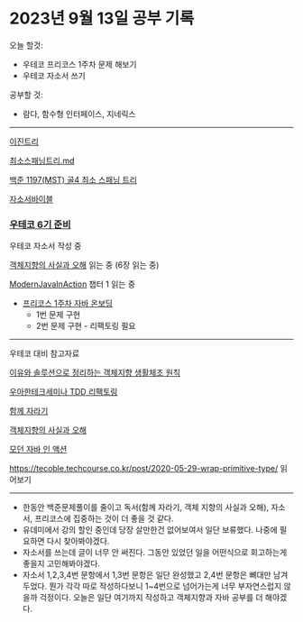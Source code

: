 # 2023년 9월 13일 공부 기록

오늘 할것: 
- 우테코 프리코스 1주차 문제 해보기
- 우테코 자소서 쓰기

공부할 것:
- 람다, 함수형 인터페이스, 지네릭스


---

[이진트리](..%2F..%2F..%2FCS%28ComputerScience%29%2F%EC%9E%90%EB%A3%8C%EA%B5%AC%EC%A1%B0%2F%EC%9D%B4%EC%A7%84%ED%8A%B8%EB%A6%AC.md)

[최소스패닝트리.md](..%2F..%2F..%2FAlgorithm%2FAlgorithmTheory%2F%EC%B5%9C%EC%86%8C%EC%8A%A4%ED%8C%A8%EB%8B%9D%ED%8A%B8%EB%A6%AC.md)


[백준 1197(MST) 골4 최소 스패닝 트리](..%2F..%2F..%2FAlgorithm%2FSolvedProblem%2F%EC%B5%9C%EC%86%8C%EC%8A%A4%ED%8C%A8%EB%8B%9D%ED%8A%B8%EB%A6%AC%2F1197%2F1197.md)

[자소서바이블](..%2F..%2F..%2F%EA%B8%B0%ED%83%80%2F%EC%9E%90%EC%86%8C%EC%84%9C%EB%B0%94%EC%9D%B4%EB%B8%94.md)

### [우테코 6기 준비](../../../우아한테크코스/우테코_6기_준비/우테코_6기_준비.md)

우테코 자소서 작성 중

[객체지향의 사실과 오해](..%2F..%2F..%2FOOP%2F%EA%B0%9D%EC%B2%B4%EC%A7%80%ED%96%A5%EC%9D%98_%EC%82%AC%EC%8B%A4%EA%B3%BC_%EC%98%A4%ED%95%B4%2F%EA%B0%9D%EC%B2%B4%EC%A7%80%ED%96%A5%EC%9D%98_%EC%82%AC%EC%8B%A4%EA%B3%BC_%EC%98%A4%ED%95%B4.md)
읽는 중 (6장 읽는 중)

[ModernJavaInAction](..%2F..%2F..%2FJava%2FModernJavaInAction%2FModernJavaInAction.md)
챕터 1 읽는 중

- [프리코스 1주차 자바 온보딩](https://github.com/SeongUk52/java-onboarding)
  - 1번 문제 구현
  - 2번 문제 구현 - 리팩토링 필요

---

우테코 대비 참고자료

[이유와 솔루션으로 정리하는 객체지향 생활체조 원칙](..%2F..%2F..%2FOOP%2F%EC%9D%B4%EC%9C%A0%EC%99%80_%EC%86%94%EB%A3%A8%EC%85%98%EC%9C%BC%EB%A1%9C_%EC%A0%95%EB%A6%AC%ED%95%98%EB%8A%94_%EA%B0%9D%EC%B2%B4%EC%A7%80%ED%96%A5_%EC%83%9D%ED%99%9C%EC%B2%B4%EC%A1%B0_%EC%9B%90%EC%B9%99.md)

[우아한테크세미나 TDD 리팩토링](..%2F..%2F..%2F%EC%9A%B0%EC%95%84%ED%95%9C%ED%85%8C%ED%81%AC%EC%BD%94%EC%8A%A4%2F%EC%9A%B0%ED%85%8C%EC%BD%94_6%EA%B8%B0_%EC%A4%80%EB%B9%84%2F%EC%9A%B0%EC%95%84%ED%95%9C%ED%85%8C%ED%81%AC%EC%84%B8%EB%AF%B8%EB%82%98%2FTDD%EB%A6%AC%ED%8C%A9%ED%86%A0%EB%A7%81%2F%EC%9A%B0%EC%95%84%ED%95%9C%ED%85%8C%ED%81%AC%EC%84%B8%EB%AF%B8%EB%82%98_TDD_%EB%A6%AC%ED%8C%A9%ED%86%A0%EB%A7%81.md)

[함께 자라기](..%2F..%2F..%2FCS%28ComputerScience%29%2F%EA%B0%9C%EB%B0%9C%EB%B0%A9%EB%B2%95%EB%A1%A0%2F%EC%95%A0%EC%9E%90%EC%9D%BC%2F%ED%95%A8%EA%BB%98_%EC%9E%90%EB%9D%BC%EA%B8%B0%2F%ED%95%A8%EA%BB%98_%EC%9E%90%EB%9D%BC%EA%B8%B0.md)

[객체지향의 사실과 오해](..%2F..%2F..%2FOOP%2F%EA%B0%9D%EC%B2%B4%EC%A7%80%ED%96%A5%EC%9D%98_%EC%82%AC%EC%8B%A4%EA%B3%BC_%EC%98%A4%ED%95%B4%2F%EA%B0%9D%EC%B2%B4%EC%A7%80%ED%96%A5%EC%9D%98_%EC%82%AC%EC%8B%A4%EA%B3%BC_%EC%98%A4%ED%95%B4.md)

[모던 자바 인 액션](..%2F..%2F..%2FJava%2FModernJavaInAction%2FModernJavaInAction.md)

https://tecoble.techcourse.co.kr/post/2020-05-29-wrap-primitive-type/
읽어보기

---
- 한동안 백준문제풀이를 줄이고 독서(함께 자라기, 객체 지향의 사실과 오해), 자소서, 프리코스에 집중하는 것이 더 좋을 것 같다.
- 유데미에서 강의 할인 중인데 당장 살만한건 없어보여서 일단 보류했다. 나중에 필요하면 다시 찾아봐야겠다.
- 자소서를 쓰는데 글이 너무 안 써진다. 그동안 있었던 일을 어떤식으로 회고하는게 좋을지 고민해봐야겠다.
- 자소서 1,2,3,4번 문항에서 1,3번 문항은 일단 완성했고 2,4번 문항은 뼈대만 남겨두었다. 뭔가 각각 따로 작성하다보니 1~4번으로 넘어가는게
너무 부자연스럽지 않을까 걱정이다. 오늘은 일단 여기까지 작성하고 객체지향과 자바 공부를 더 해야겠다.